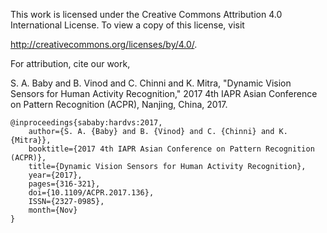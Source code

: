 This work is licensed under the Creative Commons
Attribution 4.0 International License. To view a copy of this license, visit

http://creativecommons.org/licenses/by/4.0/.

For attribution, cite our work,

S. A. Baby and B. Vinod and C. Chinni and K. Mitra, "Dynamic Vision Sensors for Human Activity Recognition,"
2017 4th IAPR Asian Conference on Pattern Recognition (ACPR), Nanjing, China, 2017.

    @inproceedings{sababy:hardvs:2017,
        author={S. A. {Baby} and B. {Vinod} and C. {Chinni} and K. {Mitra}},
        booktitle={2017 4th IAPR Asian Conference on Pattern Recognition (ACPR)},
        title={Dynamic Vision Sensors for Human Activity Recognition},
        year={2017},
        pages={316-321},
        doi={10.1109/ACPR.2017.136},
        ISSN={2327-0985},
        month={Nov}
    }